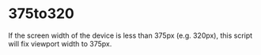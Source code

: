 # 375to320

If the screen width of the device is less than 375px (e.g. 320px), this script will fix viewport width to 375px.
